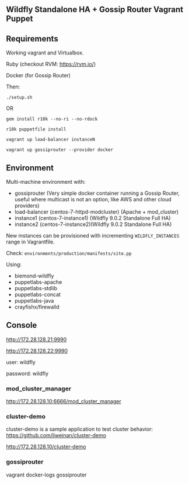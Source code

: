## Wildfly Standalone HA + Gossip Router Vagrant Puppet

## Requirements

Working vagrant and Virtualbox.

Ruby (checkout RVM: https://rvm.io/)

Docker (for Gossip Router)

Then:

`./setup.sh`

OR

`gem install r10k --no-ri --no-rdock`

`r10k puppetfile install`

`vagrant up load-balancer instanceN`

`vagrant up gossiprouter --provider docker`

## Environment

Multi-machine environment with:

* gossiprouter (Very simple docker container running a Gossip Router, useful where multicast is not an option, like AWS and other cloud providers)
* load-balancer (centos-7-httpd-modcluster) (Apache + mod_cluster)
* instance1 (centos-7-instance1) (Wildfly 9.0.2 Standalone Full HA)
* instance2 (centos-7-instance2)(Wildfly 9.0.2 Standalone Full HA)

New instances can be provisioned with incrementing `WILDFLY_INSTANCES` range in Vagrantfile.

Check: `environments/production/manifests/site.pp`

Using:

* biemond-wildfly
* puppetlabs-apache
* puppetlabs-stdlib
* puppetlabs-concat
* puppetlabs-java
* crayfishx/firewalld

## Console

http://172.28.128.21:9990

http://172.28.128.22:9990

user: wildfly

password: wildfly

### mod_cluster_manager

http://172.28.128.10:6666/mod_cluster_manager

### cluster-demo

cluster-demo is a sample application to test cluster behavior: https://github.com/liweinan/cluster-demo

http://172.28.128.10/cluster-demo

### gossiprouter

vagrant docker-logs gossiprouter
